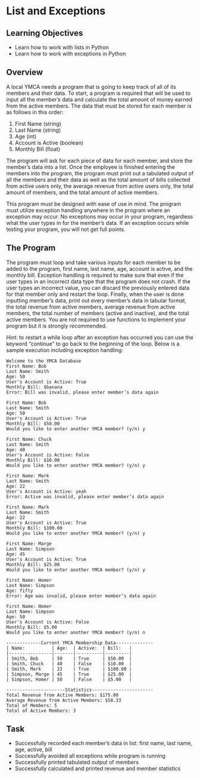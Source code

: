 # List and Exceptions

## Learning Objectives

- Learn how to work with lists in Python
- Learn how to work with exceptions in Python

## Overview

A local YMCA needs a program that is going to keep track of all of its members and their data. To start, a
program is required that will be used to input all the member’s data and calculate the total amount of money
earned from the active members. The data that must be stored for each member is as follows in this order:

1. First Name (string)
2. Last Name (string)
3. Age (int)
4. Account is Active (boolean)
5. Monthly Bill (float)

The program will ask for each piece of data for each member, and store the member’s data into a list. Once
the employee is finished entering the members into the program, the program must print out a tabulated
output of all the members and their data as well as the total amount of bills collected from active users only,
the average revenue from active users only, the total amount of members, and the total amount of active
members.

This program must be designed with ease of use in mind. The program must utilize exception handling
anywhere in the program where an exception may occur. No exceptions may occur in your program,
regardless what the user types in for the member’s data. If an exception occurs while testing your program,
you will not get full points.

## The Program

The program must loop and take various inputs for each member to be added to the program, first name,
last name, age, account is active, and the monthly bill. Exception handling is required to make sure that even
if the user types in an incorrect data type that the program does not crash. If the user types an incorrect
value, you can discard the previously entered data for that member only and restart the loop. Finally, when
the user is done inputting member’s data, print out every member’s data in tabular format, the total revenue
from active members, average revenue from active members, the total number of members (active and
inactive), and the total active members. You are not required to use functions to implement your program
but it is strongly recommended.

Hint: to restart a while loop after an exception has occurred you can use the keyword “continue” to go back
to the beginning of the loop. Below is a sample execution including exception handling:

```
Welcome to the YMCA Database
First Name: Bob
Last Name: Smith
Age: 50
User's Account is Active: True
Monthly Bill: $banana
Error: Bill was invalid, please enter member’s data again

First Name: Bob
Last Name: Smith
Age: 50
User's Account is Active: True
Monthly Bill: $50.00
Would you like to enter another YMCA member? (y/n) y

First Name: Chuck
Last Name: Smith
Age: 40
User's Account is Active: False
Monthly Bill: $10.00
Would you like to enter another YMCA member? (y/n) y

First Name: Mark
Last Name: Smith
Age: 22
User's Account is Active: yeah
Error: Active was invalid, please enter member’s data again

First Name: Mark
Last Name: Smith
Age: 22
User's Account is Active: True
Monthly Bill: $100.00
Would you like to enter another YMCA member? (y/n) y

First Name: Marge
Last Name: Simpson
Age: 45
User's Account is Active: True
Monthly Bill: $25.00
Would you like to enter another YMCA member? (y/n) y

First Name: Homer
Last Name: Simpson
Age: fifty
Error: Age was invalid, please enter member’s data again

First Name: Homer
Last Name: Simpson
Age: 50
User's Account is Active: False
Monthly Bill: $5.00
Would you like to enter another YMCA member? (y/n) n

-------------Current YMCA Membership Data--------------
| Name:          | Age:  | Active:  | Bill:   |
|----------------|-------|----------|---------|
| Smith, Bob     | 50    | True     | $50.00  |
| Smith, Chuck   | 40    | False    | $10.00  |
| Smith, Mark    | 22    | True     | $100.00 |
| Simpson, Marge | 45    | True     | $25.00  |
| Simpson, Homer | 50    | False    | $5.00   |

----------------------Statistics-----------------------
Total Revenue from Active Members: $175.00
Average Revenue from Active Members: $58.33
Total of Members: 5
Total of Active Members: 3

```

## Task

- Successfully recorded each member’s data in list: first name, last name, age, active, bill
- Successfully avoided all exceptions while program is running
- Successfully printed tabulated output of members
- Successfully calculated and printed revenue and member statistics
